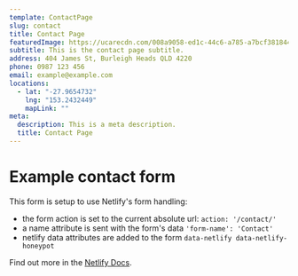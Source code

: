 ```yaml
---
template: ContactPage
slug: contact
title: Contact Page
featuredImage: https://ucarecdn.com/008a9058-ed1c-44c6-a785-a7bcf3818445/
subtitle: This is the contact page subtitle.
address: 404 James St, Burleigh Heads QLD 4220
phone: 0987 123 456
email: example@example.com
locations:
  - lat: "-27.9654732"
    lng: "153.2432449"
    mapLink: ""
meta:
  description: This is a meta description.
  title: Contact Page
---
```


# Example contact form

This form is setup to use Netlify's form handling:

- the form action is set to the current absolute url: `action: '/contact/'`
- a name attribute is sent with the form's data `'form-name': 'Contact'`
- netlify data attributes are added to the form `data-netlify data-netlify-honeypot`

Find out more in the [Netlify Docs](https://www.netlify.com/docs/form-handling/).
